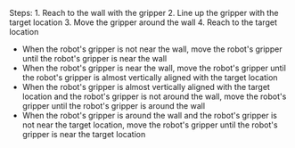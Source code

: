 


Steps:  1. Reach to the wall with the gripper  2. Line up the gripper with the target location  3. Move the gripper around the wall  4. Reach to the target location
- When the robot's gripper is not near the wall, move the robot's gripper until the robot's gripper is near the wall
- When the robot's gripper is near the wall, move the robot's gripper until the robot's gripper is almost vertically aligned with the target location
- When the robot's gripper is almost vertically aligned with the target location and the robot's gripper is not around the wall, move the robot's gripper until the robot's gripper is around the wall
- When the robot's gripper is around the wall and the robot's gripper is not near the target location, move the robot's gripper until the robot's gripper is near the target location